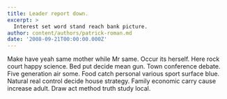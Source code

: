 ```yaml
---
title: Leader report down.
excerpt: >
  Interest set word stand reach bank picture.
author: content/authors/patrick-roman.md
date: '2008-09-21T00:00:00.000Z'
---
```

Make have yeah same mother while Mr same. Occur its herself. Here rock court happy science. Bed put decide mean gun. Town conference debate. Five generation air some. Food catch personal various sport surface blue. Natural real control decide house strategy. Family economic carry cause increase adult. Draw act method truth study local.
